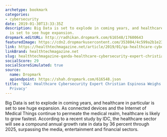 ```yaml
---
archetype: bookmark
categories:
- cybersecurity
date: 2019-01-30T13:33:35Z
description: Big Data is set to explode in coming years, and healthcare in particular
  is set to see huge expansion.
dropmark.editURL: http://radhikan.dropmark.com/616548/17600643
featuredImage: https://cdn2.dropmarkusercontent.com/353804/4c599a2b1e23d777dcdbf3ac28b3a7b5c31977135dbb9a1a1e8936216e6d65d9/thumbnail/HT_Data_Privacy_Day_GettyImages-1683253781.jpg?Expires=1557430063&Signature=Ig~mHv-DVcWI~dlRxFAvFE13vhhqv4N2VUr-q9v1BBH10zfQWkZarTQTULQwb6PEIFUAvkrgEHQ~qLrfAMUuurh6zsQTTQiUqPxMAZUuZAOjc4IyGoFVpQomIWhFWV1DeFQs1ROjLQF8Cl3IRAsQv-fLUQY4z0N5gK2ZlqwnUgVfsKGPmgoTDUJmSbTn~g58RkyQ2hpWz2Tipe-g3KrTreXEOWgiva0WIZOs8FO52AjT4Lo5TgKZV9-i3r29DBtVEhWQKZoSsE-~NgMNiASK-pNh~44K9PO64scdgtLEy5ke4iXVM1nKakCX533QCHOradK9ijjG7VxGHqcfJghyGA__&Key-Pair-Id=APKAITQYWVEN757ZA4KQ
link: https://healthtechmagazine.net/article/2019/01/qa-healthcare-cybersecurity-expert-christian-espinosa-weighs-data-privacy
linkBrand: healthtechmagazine.net
slug: healthtechmagazine-qanda-healthcare-cybersecurity-expert-christian-espinosa-weighs-in-on-data-privacy
socialScore: 29
socialScoreSimulated: true
source:
  name: Dropmark
  apiendpoint: https://shah.dropmark.com/616548.json
title: 'Q&A: Healthcare Cybersecurity Expert Christian Espinosa Weighs In on Data
  Privacy'
---
```

Big Data is set to explode in coming years, and healthcare in particular is set to see huge expansion. As connected devices and the Internet of Medical Things continue to permeate the medical realm, healthcare is likely to grow fastest. According to a recent study by IDC, the healthcare sector will see a compound annual growth rate in data by 36 percent through 2025, surpassing the media, entertainment and financial sectors.

